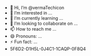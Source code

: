 - 👋 Hi, I’m @vermaTechicon
- 👀 I’m interested in ...
- 🌱 I’m currently learning ...
- 💞️ I’m looking to collaborate on ...
- 📫 How to reach me ...
- 😄 Pronouns: ...
- ⚡ Fun fact: ...
- 5F6D2-D1H5L-0J4C1-1CAQP-0F8Q4

<!---
vermaTechicon/vermaTechicon is a ✨ special ✨ repository because its `README.md` (this file) appears on your GitHub profile.
You can click the Preview link to take a look at your changes.
--->
